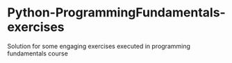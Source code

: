 # Python-ProgrammingFundamentals-exercises
Solution for some engaging exercises executed in programming fundamentals course
